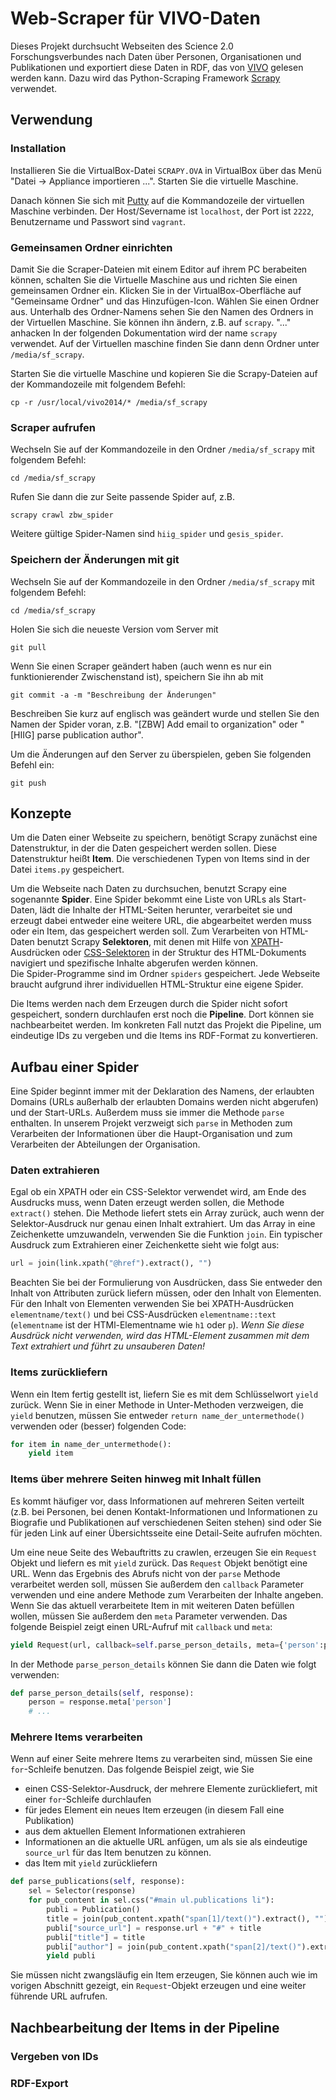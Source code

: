 # Web-Scraper für VIVO-Daten

Dieses Projekt durchsucht Webseiten des Science 2.0 Forschungsverbundes nach Daten über Personen, Organisationen und Publikationen und exportiert diese Daten in RDF, das von [VIVO][1] gelesen werden kann. Dazu wird das Python-Scraping Framework [Scrapy][2] verwendet.

## Verwendung
### Installation
Installieren Sie die VirtualBox-Datei `SCRAPY.OVA` in VirtualBox über das Menü "Datei -> Appliance importieren ...". Starten Sie die virtuelle Maschine.

Danach können Sie sich mit [Putty][5] auf die Kommandozeile der virtuellen Maschine verbinden. Der Host/Severname ist `localhost`, der Port ist `2222`, Benutzername und Passwort sind `vagrant`.

### Gemeinsamen Ordner einrichten
Damit Sie die Scraper-Dateien mit einem Editor auf ihrem PC berabeiten können, schalten Sie die Virtuelle Maschine aus und richten Sie einen gemeinsamen Ordner ein. Klicken Sie in der VirtualBox-Oberfläche auf "Gemeinsame Ordner" und das Hinzufügen-Icon. Wählen Sie einen Ordner aus. Unterhalb des Ordner-Namens sehen Sie den Namen des Ordners in der Virtuellen Maschine. Sie können ihn ändern, z.B. auf `scrapy`. "..." anhacken In der folgenden Dokumentation wird der name `scrapy` verwendet. Auf der Virtuellen maschine finden Sie dann denn Ordner unter `/media/sf_scrapy`.

Starten Sie die virtuelle Maschine und kopieren Sie die Scrapy-Dateien auf der Kommandozeile mit folgendem Befehl:

    cp -r /usr/local/vivo2014/* /media/sf_scrapy


### Scraper aufrufen
Wechseln Sie auf der Kommandozeile in den Ordner `/media/sf_scrapy` mit folgendem Befehl:

    cd /media/sf_scrapy

Rufen Sie dann die zur Seite passende Spider auf, z.B.

    scrapy crawl zbw_spider

Weitere gültige Spider-Namen sind `hiig_spider` und `gesis_spider`.

### Speichern der Änderungen mit git

Wechseln Sie auf der Kommandozeile in den Ordner `/media/sf_scrapy` mit folgendem Befehl:

    cd /media/sf_scrapy

Holen Sie sich die neueste Version vom Server mit

    git pull

Wenn Sie einen Scraper geändert haben (auch wenn es nur ein funktionierender Zwischenstand ist), speichern Sie ihn ab mit

    git commit -a -m "Beschreibung der Änderungen"

Beschreiben Sie kurz auf englisch was geändert wurde und stellen Sie den Namen der Spider voran, z.B. "[ZBW] Add email to organization" oder "[HIIG] parse publication author".

Um die Änderungen auf den Server zu überspielen, geben Sie folgenden Befehl ein:

    git push

## Konzepte
Um die Daten einer Webseite zu speichern, benötigt Scrapy zunächst eine Datenstruktur, in der die Daten gespeichert werden sollen. Diese Datenstruktur heißt **Item**. Die verschiedenen Typen von Items sind in der Datei `items.py` gespeichert.

Um die Webseite nach Daten zu durchsuchen, benutzt Scrapy eine sogenannte **Spider**. Eine Spider bekommt eine Liste von URLs als Start-Daten, lädt die Inhalte der HTML-Seiten herunter,  verarbeitet sie und erzeugt dabei entweder eine weitere URL, die abgearbeitet werden muss oder ein Item, das gespeichert werden soll. Zum Verarbeiten von HTML-Daten benutzt Scrapy **Selektoren**, mit denen mit Hilfe von [XPATH][3]-Ausdrücken oder [CSS-Selektoren][4] in der Struktur des HTML-Dokuments navigiert und spezifische Inhalte abgerufen werden können.  
Die Spider-Programme sind im Ordner `spiders` gespeichert. Jede Webseite braucht aufgrund ihrer individuellen HTML-Struktur eine eigene Spider.

Die Items werden nach dem Erzeugen durch die Spider nicht sofort gespeichert, sondern durchlaufen erst noch die **Pipeline**. Dort können sie nachbearbeitet werden. Im konkreten Fall nutzt das Projekt die Pipeline, um eindeutige IDs zu vergeben und die Items ins RDF-Format zu konvertieren.

## Aufbau einer Spider
Eine Spider beginnt immer mit der Deklaration des Namens, der erlaubten Domains (URLs außerhalb der erlaubten Domains werden nicht abgerufen) und der Start-URLs. Außerdem muss sie immer die Methode `parse` enthalten. In unserem Projekt verzweigt sich `parse` in Methoden zum Verarbeiten der Informationen über die Haupt-Organisation und zum Verarbeiten der Abteilungen der Organisation. 

### Daten extrahieren
Egal ob ein XPATH oder ein CSS-Selektor verwendet wird, am Ende des Ausdrucks muss, wenn Daten erzeugt werden sollen, die Methode `extract()` stehen. Die Methode liefert stets ein Array zurück, auch wenn der Selektor-Ausdruck nur genau einen Inhalt extrahiert. Um das Array in eine Zeichenkette umzuwandeln, verwenden Sie die Funktion `join`. Ein typischer Ausdruck zum Extrahieren einer Zeichenkette sieht wie folgt aus:

```python
url = join(link.xpath("@href").extract(), "") 
```

Beachten Sie bei der Formulierung von Ausdrücken, dass Sie entweder den Inhalt von Attributen zurück liefern müssen, oder den Inhalt von Elementen. Für den Inhalt von Elementen verwenden Sie bei XPATH-Ausdrücken `elementname/text()` und bei CSS-Ausdrücken `elementname::text` (`elementname` ist der HTMl-Elementname wie `h1` oder `p`). *Wenn Sie diese Ausdrück nicht verwenden, wird das HTML-Element zusammen mit dem Text extrahiert und führt zu unsauberen Daten!*

### Items zurückliefern
Wenn ein Item fertig gestellt ist, liefern Sie es mit dem Schlüsselwort `yield` zurück. Wenn Sie in einer Methode in Unter-Methoden verzweigen, die `yield` benutzen, müssen Sie entweder `return name_der_untermethode()` verwenden oder (besser) folgenden Code:

```python
for item in name_der_untermethode():
    yield item
```

### Items über mehrere Seiten hinweg mit Inhalt füllen
Es kommt häufiger vor, dass Informationen auf mehreren Seiten verteilt (z.B. bei Personen, bei denen Kontakt-Informationen und Informationen zu Biografie und Publikationen auf verschiedenen Seiten stehen) sind oder Sie für jeden Link auf einer Übersichtsseite eine Detail-Seite aufrufen möchten.

Um eine neue Seite des Webauftritts zu crawlen, erzeugen Sie ein `Request` Objekt und liefern es mit `yield` zurück. Das `Request` Objekt benötigt eine URL. Wenn das Ergebnis des Abrufs nicht von der `parse` Methode verarbeitet werden soll, müssen Sie außerdem den `callback` Parameter verwenden und eine andere Methode zum Verarbeiten der Inhalte angeben. Wenn Sie das aktuell verarbeitete Item in mit weiteren Daten befüllen wollen, müssen Sie außerdem den `meta` Parameter verwenden. Das folgende Beispiel zeigt einen URL-Aufruf mit `callback` und `meta`:

```python
yield Request(url, callback=self.parse_person_details, meta={'person':person} )
```

In der Methode `parse_person_details` können Sie dann die Daten wie folgt verwenden:

```python
def parse_person_details(self, response):
    person = response.meta['person']
    # ...
```

### Mehrere Items verarbeiten
Wenn auf einer Seite mehrere Items zu verarbeiten sind, müssen Sie eine `for`-Schleife benutzen. Das folgende Beispiel zeigt, wie Sie

- einen CSS-Selektor-Ausdruck, der mehrere Elemente zurückliefert, mit einer `for`-Schleife durchlaufen
- für jedes Element ein neues Item erzeugen (in diesem Fall eine Publikation)
- aus dem aktuellen Element Informationen extrahieren
- Informationen an die aktuelle URL anfügen, um als sie als eindeutige `source_url` für das Item benutzen zu können.
- das Item mit `yield` zurückliefern

```python
def parse_publications(self, response):
    sel = Selector(response)
    for pub_content in sel.css("#main ul.publications li"):
        publi = Publication()
        title = join(pub_content.xpath("span[1]/text()").extract(), "")
        publi["source_url"] = response.url + "#" + title
        publi["title"] = title
        publi["author"] = join(pub_content.xpath("span[2]/text()").extract(), "")
        yield publi
```

Sie müssen nicht zwangsläufig ein Item erzeugen, Sie können auch wie im vorigen Abschnitt gezeigt, ein `Request`-Objekt erzeugen und eine weiter führende URL aufrufen.

## Nachbearbeitung der Items in der Pipeline
### Vergeben von IDs
### RDF-Export

[1]: http://www.vivoweb.org/
[2]: http://doc.scrapy.org/en/latest/
[3]: http://de.wikipedia.org/wiki/XPath
[4]: http://de.wikipedia.org/wiki/Cascading_Style_Sheets#Selektoren
[5]: http://www.putty.org/
